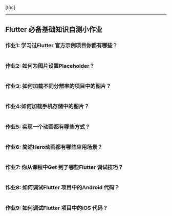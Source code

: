 [toc]



-----

## Flutter 必备基础知识自测小作业

### 作业1: 学习过Flutter 官方示例项目你都有哪些？

```

```

### 作业2: 如何为图片设置Placeholder？

```

```

### 作业3: 如何加载不同分辨率的项目中的图片？

```
```

### 作业4:如何加载手机存储中的图片？

```
```

### 作业5: 实现一个动画都有哪些方式？

```
```

### 作业6: 简述Hero动画都有哪些应用场景？

```
```

### 作业7: 你从课程中Get 到了哪些Flutter 调试技巧？

```
```

### 作业8: 如何调试Flutter 项目中的Android 代码？

```
```

### 作业9: 如何调试Flutter 项目中的iOS 代码？

```
```

